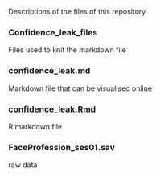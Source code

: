 Descriptions of the files of this repository

### Confidence_leak_files
Files used to knit the markdown file

### confidence_leak.md
Markdown file that can be visualised online

### confidence_leak.Rmd
R markdown file

### FaceProfession_ses01.sav
raw data